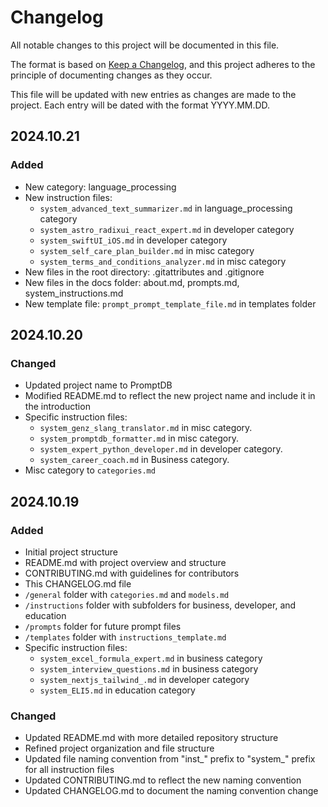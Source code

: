 # Changelog

All notable changes to this project will be documented in this file.

The format is based on [Keep a Changelog](https://keepachangelog.com/en/1.0.0/),
and this project adheres to the principle of documenting changes as they occur.

This file will be updated with new entries as changes are made to the project. Each entry will be dated with the format YYYY.MM.DD.

## 2024.10.21

### Added
- New category: language_processing
- New instruction files:
  - `system_advanced_text_summarizer.md` in language_processing category
  - `system_astro_radixui_react_expert.md` in developer category
  - `system_swiftUI_iOS.md` in developer category
  - `system_self_care_plan_builder.md` in misc category
  - `system_terms_and_conditions_analyzer.md` in misc category
- New files in the root directory: .gitattributes and .gitignore
- New files in the docs folder: about.md, prompts.md, system_instructions.md
- New template file: `prompt_prompt_template_file.md` in templates folder

## 2024.10.20

### Changed
- Updated project name to PromptDB
- Modified README.md to reflect the new project name and include it in the introduction
- Specific instruction files:
  - `system_genz_slang_translator.md` in misc category.
  - `system_promptdb_formatter.md` in misc category.
  - `system_expert_python_developer.md` in developer category.
  - `system_career_coach.md` in Business category.
- Misc category to `categories.md`

## 2024.10.19

### Added
- Initial project structure
- README.md with project overview and structure
- CONTRIBUTING.md with guidelines for contributors
- This CHANGELOG.md file
- `/general` folder with `categories.md` and `models.md`
- `/instructions` folder with subfolders for business, developer, and education
- `/prompts` folder for future prompt files
- `/templates` folder with `instructions_template.md`
- Specific instruction files:
  - `system_excel_formula_expert.md` in business category
  - `system_interview_questions.md` in business category
  - `system_nextjs_tailwind_.md` in developer category
  - `system_ELI5.md` in education category

### Changed
- Updated README.md with more detailed repository structure
- Refined project organization and file structure
- Updated file naming convention from "inst_" prefix to "system_" prefix for all instruction files
- Updated CONTRIBUTING.md to reflect the new naming convention
- Updated CHANGELOG.md to document the naming convention change
